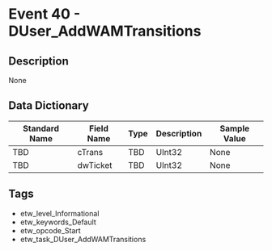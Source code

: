 # Event 40 - DUser_AddWAMTransitions

## Description
None

## Data Dictionary
|Standard Name|Field Name|Type|Description|Sample Value|
|---|---|---|---|---|
|TBD|cTrans|TBD|UInt32|None|None|
|TBD|dwTicket|TBD|UInt32|None|None|

## Tags
* etw_level_Informational
* etw_keywords_Default
* etw_opcode_Start
* etw_task_DUser_AddWAMTransitions